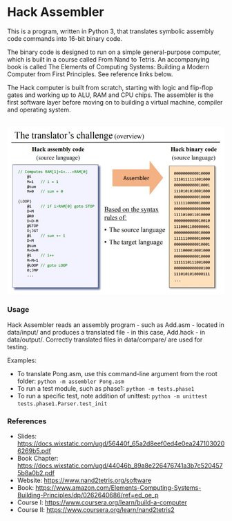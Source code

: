 # Hack Assembler  

This is a program, written in Python 3, that translates symbolic assembly code commands into 16-bit binary code.

The binary code is designed to run on a simple general-purpose computer, which is built in a course called From Nand to Tetris. An accompanying book is called The Elements of Computing Systems: Building a Modern Computer from First Principles. See reference links below. 

The Hack computer is built from scratch, starting with logic and flip-flop gates and working up to ALU, RAM and CPU chips. The assembler is the first software layer before moving on to building a virtual machine, compiler and operating system. 

<br>

<img src="img/hack-assembler.png" width="675">

### Usage

Hack Assembler reads an assembly program - such as Add.asm - located in data/input/ and produces a translated file - in this case, Add.hack - in data/output/. Correctly translated files in data/compare/ are used for testing.

Examples:

- To translate Pong.asm, use this command-line argument from the root folder: `python -m assembler Pong.asm`
- To run a test module, such as phase1: `python -m tests.phase1`
- To run a specific test, note addition of unittest: `python -m unittest tests.phase1.Parser.test_init`

### References

- Slides: https://docs.wixstatic.com/ugd/56440f_65a2d8eef0ed4e0ea2471030206269b5.pdf
- Book Chapter: https://docs.wixstatic.com/ugd/44046b_89a8e226476741a3b7c5204575b8a0b2.pdf
- Website: https://www.nand2tetris.org/software
- Book: https://www.amazon.com/Elements-Computing-Systems-Building-Principles/dp/0262640686/ref=ed_oe_p
- Course I: https://www.coursera.org/learn/build-a-computer
- Course II: https://www.coursera.org/learn/nand2tetris2
